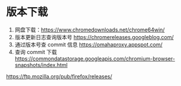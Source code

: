 # 版本下载

1.  网盘下载：https://www.chromedownloads.net/chrome64win/
2.  版本更新日志查询版本号 https://chromereleases.googleblog.com/
3.  通过版本号查 commit 信息 https://omahaproxy.appspot.com/
4.  查询 commit 下载 https://commondatastorage.googleapis.com/chromium-browser-snapshots/index.html

https://ftp.mozilla.org/pub/firefox/releases/
